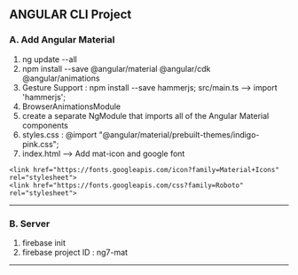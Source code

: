 ## ANGULAR CLI Project 

### A. Add Angular Material
1. ng update --all
2. npm install --save @angular/material @angular/cdk @angular/animations
3. Gesture Support : npm install --save hammerjs; src/main.ts --> import 'hammerjs';
4. BrowserAnimationsModule
5. create a separate NgModule that imports all of the Angular Material components
6. styles.css : @import "@angular/material/prebuilt-themes/indigo-pink.css";
7. index.html --> Add mat-icon and google font
```
<link href="https://fonts.googleapis.com/icon?family=Material+Icons" rel="stylesheet">
<link href="https://fonts.googleapis.com/css?family=Roboto" rel="stylesheet">
```
---
### B. Server
1. firebase init
2. firebase project ID  : ng7-mat
---



